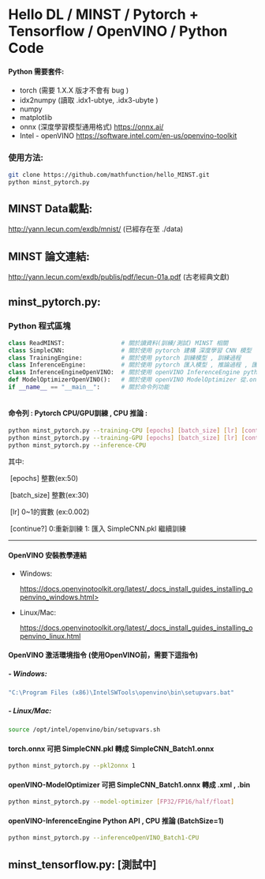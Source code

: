 # Hello DL / MINST / Pytorch + Tensorflow / OpenVINO / Python Code 

#### Python 需要套件:

- torch  (需要 1.X.X 版才不會有 bug )
- idx2numpy  (讀取 .idx1-ubtye, .idx3-ubyte )
- numpy 
- matplotlib
- onnx (深度學習模型通用格式)  https://onnx.ai/
- Intel - openVINO  https://software.intel.com/en-us/openvino-toolkit

### 使用方法:

```bash
git clone https://github.com/mathfunction/hello_MINST.git
python minst_pytorch.py 
```



## MINST Data載點:  

http://yann.lecun.com/exdb/mnist/  (已經存在至 ./data)

## MINST 論文連結:   

<http://yann.lecun.com/exdb/publis/pdf/lecun-01a.pdf>  (古老經典文獻)



## minst_pytorch.py:

### Python 程式區塊

```python
class ReadMINST:    			# 關於讀資料(訓練/測試) MINST 相關
class SimpleCNN:    			# 關於使用 pytorch 建構 深度學習 CNN 模型
class TrainingEngine:  			# 關於使用 pytorch 訓練模型 , 訓練過程
class InferenceEngine:			# 關於使用 pytorch 匯入模型 , 推論過程 , 匯出 onnx 檔
class InferenceEngineOpenVINO:  # 關於使用 openVINO InferenceEngine python API 程式碼
def ModelOptimizerOpenVINO():   # 關於使用 openVINO ModelOptimizer 從.onnx -->.xml.bin script 
if __name__ == "__main__":      # 關於命令列功能
    
```



#### 命令列 : Pytorch CPU/GPU訓練 , CPU 推論 :

```bash
python minst_pytorch.py --training-CPU [epochs] [batch_size] [lr] [continue?]
python minst_pytorch.py --training-GPU [epochs] [batch_size] [lr] [continue?]
python minst_pytorch.py --inference-CPU
```

其中:  

​	[epochs]  整數(ex:50)

​	[batch_size] 整數(ex:30)

​	[lr] 0~1的實數 (ex:0.002) 

​	[continue?]  0:重新訓練   1: 匯入 SimpleCNN.pkl 繼續訓練

--------------

#### OpenVINO 安裝教學連結

- Windows:

  https://docs.openvinotoolkit.org/latest/_docs_install_guides_installing_openvino_windows.html>

- Linux/Mac:

  <https://docs.openvinotoolkit.org/latest/_docs_install_guides_installing_openvino_linux.html>

#### OpenVINO 激活環境指令 (使用OpenVINO前，需要下這指令) 

##### - Windows:

```bash
"C:\Program Files (x86)\IntelSWTools\openvino\bin\setupvars.bat"
```

##### - Linux/Mac:

```bash
source /opt/intel/openvino/bin/setupvars.sh
```



#### torch.onnx 可把 SimpleCNN.pkl 轉成 SimpleCNN_Batch1.onnx

```bash
python minst_pytorch.py --pkl2onnx 1 
```

#### openVINO-ModelOptimizer 可把 SimpleCNN_Batch1.onnx 轉成 .xml , .bin

```bash
python minst_pytorch.py --model-optimizer [FP32/FP16/half/float]
```



#### openVINO-InferenceEngine Python API , CPU 推論 (BatchSize=1)

```bash
python minst_pytorch.py --inferenceOpenVINO_Batch1-CPU
```







## minst_tensorflow.py: [測試中]





